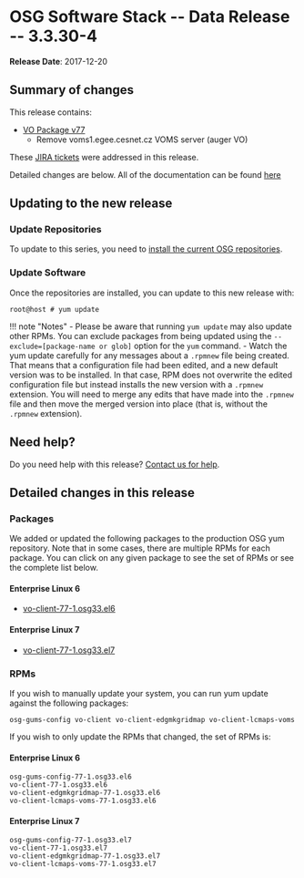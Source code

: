 OSG Software Stack -- Data Release -- 3.3.30-4
==============================================

**Release Date**: 2017-12-20

Summary of changes
------------------

This release contains:

-   [VO Package v77](https://github.com/opensciencegrid/osg-vo-config/releases/tag/release-77)
    -   Remove voms1.egee.cesnet.cz VOMS server (auger VO)

These [JIRA tickets](https://jira.opensciencegrid.org/issues/?jql=project%20%3D%20SOFTWARE%20AND%20fixVersion%20%3D%203.3.30-4%20ORDER%20BY%20priority%20DESC%2C%20key%20DESC) were addressed in this release.

Detailed changes are below. All of the documentation can be found [here](/index.md)

Updating to the new release
---------------------------

### Update Repositories

To update to this series, you need to [install the current OSG repositories](/common/yum#install-osg-repositories).

### Update Software

Once the repositories are installed, you can update to this new release with:

``` console
root@host # yum update
```

!!! note "Notes"
    -   Please be aware that running `yum update` may also update other RPMs. You can exclude packages from being updated using the `--exclude=[package-name or glob]` option for the `yum` command.
    -   Watch the yum update carefully for any messages about a `.rpmnew` file being created. That means that a configuration file had been edited, and a new default version was to be installed. In that case, RPM does not overwrite the edited configuration file but instead installs the new version with a `.rpmnew` extension. You will need to merge any edits that have made into the `.rpmnew` file and then move the merged version into place (that is, without the `.rpmnew` extension).

Need help?
----------

Do you need help with this release? [Contact us for help](/common/help).

Detailed changes in this release
--------------------------------

### Packages

We added or updated the following packages to the production OSG yum repository. Note that in some cases, there are multiple RPMs for each package. You can click on any given package to see the set of RPMs or see the complete list below.

#### Enterprise Linux 6

-   [vo-client-77-1.osg33.el6](https://koji.chtc.wisc.edu/koji/search?match=glob&type=build&terms=vo-client-77-1.osg33.el6)

#### Enterprise Linux 7

-   [vo-client-77-1.osg33.el7](https://koji.chtc.wisc.edu/koji/search?match=glob&type=build&terms=vo-client-77-1.osg33.el7)

### RPMs

If you wish to manually update your system, you can run yum update against the following packages:

    osg-gums-config vo-client vo-client-edgmkgridmap vo-client-lcmaps-voms

If you wish to only update the RPMs that changed, the set of RPMs is:

#### Enterprise Linux 6

``` file
osg-gums-config-77-1.osg33.el6
vo-client-77-1.osg33.el6
vo-client-edgmkgridmap-77-1.osg33.el6
vo-client-lcmaps-voms-77-1.osg33.el6
```

#### Enterprise Linux 7

``` file
osg-gums-config-77-1.osg33.el7
vo-client-77-1.osg33.el7
vo-client-edgmkgridmap-77-1.osg33.el7
vo-client-lcmaps-voms-77-1.osg33.el7
```

